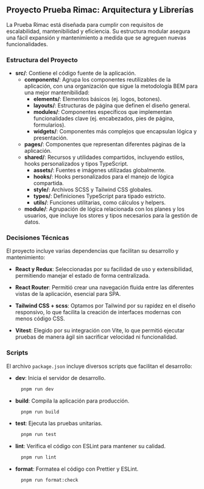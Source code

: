 ## Proyecto Prueba Rimac: Arquitectura y Librerías

La Prueba Rimac está diseñada para cumplir con requisitos de escalabilidad, mantenibilidad y eficiencia. Su estructura modular asegura una fácil expansión y mantenimiento a medida que se agreguen nuevas funcionalidades.
### Estructura del Proyecto
- **src/**: Contiene el código fuente de la aplicación.
  - **components/**: Agrupa los componentes reutilizables de la aplicación, con una organización que sigue la metodología BEM para una mejor mantenibilidad:
    - **elements/**: Elementos básicos (ej. logos, botones).
    - **layouts/**: Estructuras de página que definen el diseño general.
    - **modules/**: Componentes específicos que implementan funcionalidades clave (ej. encabezados, pies de página, formularios).
    - **widgets/**: Componentes más complejos que encapsulan lógica y presentación.
  - **pages/**: Componentes que representan diferentes páginas de la aplicación.
  - **shared/**: Recursos y utilidades compartidos, incluyendo estilos, hooks personalizados y tipos TypeScript.
    - **assets/**: Fuentes e imágenes utilizadas globalmente.
    - **hooks/**: Hooks personalizados para el manejo de lógica compartida.
    - **style/**: Archivos SCSS y Tailwind CSS globales.
    - **types/**: Definiciones TypeScript para tipado estricto.
    - **utils/**: Funciones utilitarias, como cálculos y helpers.
  - **module/**: Agrupación de lógica relacionada con los planes y los usuarios, que incluye los stores y tipos necesarios para la gestión de datos.

### Decisiones Técnicas

El proyecto incluye varias dependencias que facilitan su desarrollo y mantenimiento:

- **React y Redux**: Seleccionadas por su facilidad de uso y extensibilidad, permitiendo manejar el estado de forma centralizada.
- **React Router**: Permitió crear una navegación fluida entre las diferentes vistas de la aplicación, esencial para SPA.
- **Tailwind CSS + scss**: Optamos por Tailwind por su rapidez en el diseño responsivo, lo que facilita la creación de interfaces modernas con menos código CSS.

- **Vitest**: Elegido por su integración con Vite, lo que permitió ejecutar pruebas de manera ágil sin sacrificar velocidad ni funcionalidad.

### Scripts

El archivo `package.json` incluye diversos scripts que facilitan el desarrollo:
- **dev**: Inicia el servidor de desarrollo.
  ```bash
    pnpm run dev
  ```
- **build**: Compila la aplicación para producción.
  ```bash
    pnpm run build
  ```
- **test**: Ejecuta las pruebas unitarias.
  ```bash
    pnpm run test
  ```
- **lint**: Verifica el código con ESLint para mantener su calidad.
  ```bash
    pnpm run lint
  ```
- **format**: Formatea el código con Prettier y ESLint.
  ```bash
    pnpm run format:check
  ```

